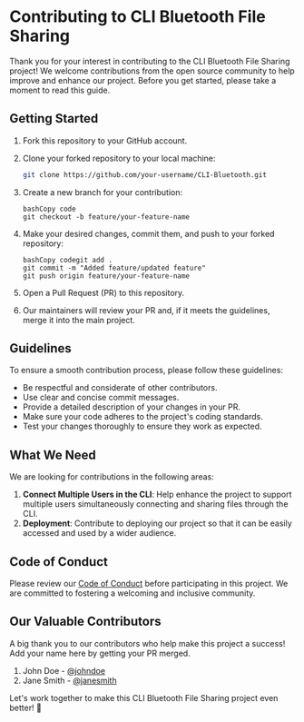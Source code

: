 # Contributing to CLI Bluetooth File Sharing

Thank you for your interest in contributing to the CLI Bluetooth File Sharing project! We welcome contributions from the open source community to help improve and enhance our project. Before you get started, please take a moment to read this guide.

## Getting Started

1. Fork this repository to your GitHub account.

2. Clone your forked repository to your local machine:

   ```bash
   git clone https://github.com/your-username/CLI-Bluetooth.git
   ```

3. Create a new branch for your contribution:

   ```
   bashCopy code
   git checkout -b feature/your-feature-name
   ```

4. Make your desired changes, commit them, and push to your forked repository:

   ```
   bashCopy codegit add .
   git commit -m "Added feature/updated feature"
   git push origin feature/your-feature-name
   ```

5. Open a Pull Request (PR) to this repository.

6. Our maintainers will review your PR and, if it meets the guidelines, merge it into the main project.

## Guidelines

To ensure a smooth contribution process, please follow these guidelines:

- Be respectful and considerate of other contributors.
- Use clear and concise commit messages.
- Provide a detailed description of your changes in your PR.
- Make sure your code adheres to the project's coding standards.
- Test your changes thoroughly to ensure they work as expected.

## What We Need

We are looking for contributions in the following areas:

1. **Connect Multiple Users in the CLI**: Help enhance the project to support multiple users simultaneously connecting and sharing files through the CLI.
2. **Deployment**: Contribute to deploying our project so that it can be easily accessed and used by a wider audience.

## Code of Conduct

Please review our [Code of Conduct](CODE_OF_CONDUCT.md) before participating in this project. We are committed to fostering a welcoming and inclusive community.


## Our Valuable Contributors

A big thank you to our contributors who help make this project a success! Add your name here by getting your PR merged.

1. John Doe - [@johndoe](https://github.com/johndoe)
2. Jane Smith - [@janesmith](https://github.com/janesmith)

Let's work together to make this CLI Bluetooth File Sharing project even better! 🚀
